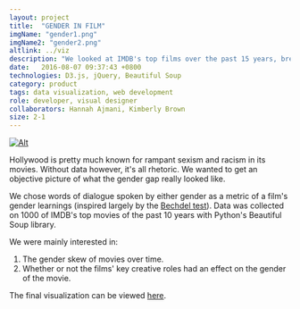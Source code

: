 ```yaml
---
layout: project
title:  "GENDER IN FILM"
imgName: "gender1.png"
imgName2: "gender2.png"
altlink: ../viz
description: "We looked at IMDB's top films over the past 15 years, breaking them down by the gendered-ness of their spoken dialogue."
date:   2016-08-07 09:37:43 +0800
technologies: D3.js, jQuery, Beautiful Soup
category: product
tags: data visualization, web development
role: developer, visual designer
collaborators: Hannah Ajmani, Kimberly Brown
size: 2-1
---
```


<a href="/viz/">![Alt](/img/gender/viz.jpg)</a>

Hollywood is pretty much known for rampant sexism and racism in its movies. Without data however, it's all rhetoric. We wanted to get an objective picture of what the gender gap really looked like.

We chose words of dialogue spoken by either gender as a metric of a film's gender learnings (inspired largely by the <a href="http://bechdeltest.com/">Bechdel test</a>). Data was collected on 1000 of IMDB's top movies of the past 10 years with Python's Beautiful Soup library.

We were mainly interested in:

1. The gender skew of movies over time.
2. Whether or not the films' key creative roles had an effect on the gender of the movie.

The final visualization can be viewed <a href="/cs3300-p2/">here</a>.





